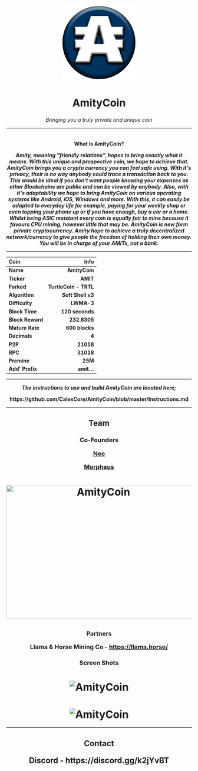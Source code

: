 <h1 align="center"><img title="AmityCoin" src="https://github.com/Amity-Core/docs/blob/master/images/400x400.png" width="200" height="200" ><img/></h1>

<h1 align="center">AmityCoin

<h6 align="center">Bringing you a truly private and unique coin

***

<h4 align="center">What is AmityCoin?

_<p align="center"> Amity, meaning "friendly relations", hopes to bring exactly what it means. With this unique and prospective coin, we hope to achieve that. AmityCoin brings you a crypto currency you can feel safe using. With it's privacy, their is no way anybody could trace a transaction back to you. This would be ideal if you don't want people knowing your expenses as other Blockchains are public and can be viewed by anybody. Also, with it's adaptability we hope to bring AmityCoin on various operating systems like Android, iOS, Windows and more. With this, it can easily be adapted to everyday life for example, paying for your weekly shop or even topping your phone up or if you have enough, buy a car or a home. Whilst being ASIC resistant every coin is equally fair to mine because it favours CPU mining, however little that may be. AmityCoin is new form private cryptocurrency. Amity hope to achieve a truly decentralized network/currency to give people the freedom of holding their own money. You will be in charge of your AMITs, not a bank._

***

| Coin | Info |
|:-----|-----:|
| Name | AmityCoin |
|Ticker | AMIT |
| Forked | TurtleCoin - TRTL |
| Algorithm | Soft Shell v3 |
|Difficulty | LWMA-3 |
|Block Time | 120 seconds |
|Block Reward | 232.8305 |
|Mature Rate | 600 blocks |
|Decimals | 4 |
|P2P | 21018 |
|RPC | 31018 |
|Premine | 25M |
|Add' Prefix | amit… |

***

*<p align="center"> The instructions to use and build AmityCoin are located here;*
<p align="center"> https://github.com/CalexCore/AmityCoin/blob/master/Instructions.md

***

<h2 align="center"> Team

<h3 align="center">Co-Founders

<p align="center"><a href="https://github.com/Neo-Amity">Neo</a><p align="center">

<p align="center"><a href="https://github.com/19morpheus80">Morpheus</a><p align="center">

<h1 align="center"><img title="AmityCoin" src="https://github.com/Neo-Amity/docs/blob/master/images/morpheus_and_neo_by_marcelmarkov-d5mzx76.jpg" width="512" height="362"  ><img/></h1>

<h3 align="center"> Partners

**<p align="center"> Llama & Horse Mining Co** - https://llama.horse/
  
<h3 align="center"> Screen Shots

<h1 align="center"><img title="AmityCoin" src="https://github.com/Neo-Amity/docs/blob/master/images/daemon.png" ><img/></h1>

<h1 align="center"><img title="AmityCoin" src="https://github.com/Neo-Amity/docs/blob/master/images/wallet.png" ><img/></h1>

***

<h2 align="center"> Contact

<p align="center"> Discord - https://discord.gg/k2jYvBT
